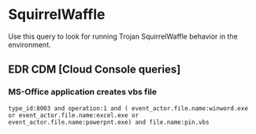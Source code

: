 # SquirrelWaffle

Use this query to look for running Trojan SquirrelWaffle behavior in the environment.

## EDR CDM [Cloud Console queries]

### MS-Office application creates vbs file

```
type_id:8003 and operation:1 and ( event_actor.file.name:winword.exe or event_actor.file.name:excel.exe or event_actor.file.name:powerpnt.exe) and file.name:pin.vbs

```
